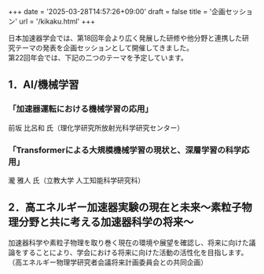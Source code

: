 +++
date = '2025-03-28T14:57:26+09:00'
draft = false
title = '企画セッション'
url = '/kikaku.html'
+++

日本加速器学会では、第18回年会より広く発展した研修や他分野と連携した研究テーマの発表を企画セッションとして開催してきました。  
第22回年会では、下記の二つのテーマを予定しています。

## 1．AI/機械学習

### 「加速器運転における機械学習の応用」

前坂 比呂和 氏（理化学研究所放射光科学研究センター）

### 「Transformerによる大規模機械学習の現状と、深層学習の科学応用」

瀧 雅人 氏（立教大学 人工知能科学研究科）

## 2．高エネルギー加速器実験の現在と未来～素粒子物理分野と共に考える加速器科学の将来～

加速器科学や素粒子物理を取り巻く現在の環境や展望を確認し、将来に向けた議論をすることにより、学会における将来に向けた活動の活性化を目指します。  
（高エネルギー物理学研究者会議将来計画委員会との共同企画）

